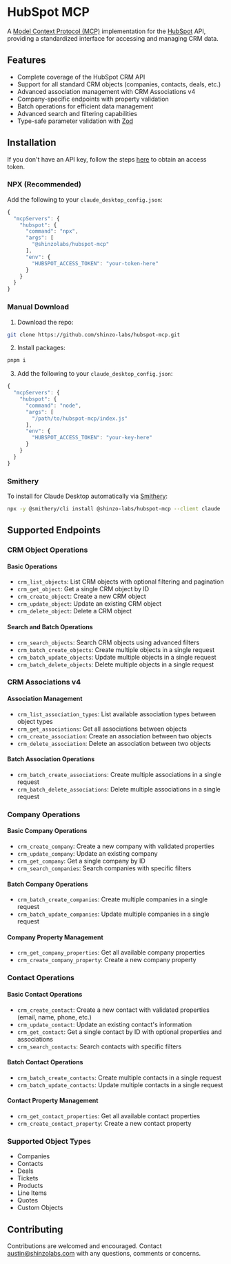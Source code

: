 # HubSpot MCP

A [Model Context Protocol (MCP)](https://modelcontextprotocol.io/introduction) implementation for the [HubSpot](https://hubspot.com/) API, providing a standardized interface for accessing and managing CRM data.

## Features

- Complete coverage of the HubSpot CRM API
- Support for all standard CRM objects (companies, contacts, deals, etc.)
- Advanced association management with CRM Associations v4
- Company-specific endpoints with property validation
- Batch operations for efficient data management
- Advanced search and filtering capabilities
- Type-safe parameter validation with [Zod](https://zod.dev/)

## Installation

If you don't have an API key, follow the steps [here](https://developers.hubspot.com/docs/guides/api/overview) to obtain an access token.

### NPX (Recommended)

Add the following to your `claude_desktop_config.json`:
```javascript
{
  "mcpServers": {
    "hubspot": {
      "command": "npx",
      "args": [
        "@shinzolabs/hubspot-mcp"
      ],
      "env": {
        "HUBSPOT_ACCESS_TOKEN": "your-token-here"
      }
    }
  }
}
```

### Manual Download

1. Download the repo:
```bash
git clone https://github.com/shinzo-labs/hubspot-mcp.git
```

2. Install packages:
```bash
pnpm i
```

3. Add the following to your `claude_desktop_config.json`:
```javascript
{
  "mcpServers": {
    "hubspot": {
      "command": "node",
      "args": [
        "/path/to/hubspot-mcp/index.js"
      ],
      "env": {
        "HUBSPOT_ACCESS_TOKEN": "your-key-here"
      }
    }
  }
}
```

### Smithery

To install for Claude Desktop automatically via [Smithery](https://smithery.ai/server/@shinzo-labs/hubspot-mcp):

```bash
npx -y @smithery/cli install @shinzo-labs/hubspot-mcp --client claude
```

## Supported Endpoints

### CRM Object Operations

#### Basic Operations
- `crm_list_objects`: List CRM objects with optional filtering and pagination
- `crm_get_object`: Get a single CRM object by ID
- `crm_create_object`: Create a new CRM object
- `crm_update_object`: Update an existing CRM object
- `crm_delete_object`: Delete a CRM object

#### Search and Batch Operations
- `crm_search_objects`: Search CRM objects using advanced filters
- `crm_batch_create_objects`: Create multiple objects in a single request
- `crm_batch_update_objects`: Update multiple objects in a single request
- `crm_batch_delete_objects`: Delete multiple objects in a single request

### CRM Associations v4

#### Association Management
- `crm_list_association_types`: List available association types between object types
- `crm_get_associations`: Get all associations between objects
- `crm_create_association`: Create an association between two objects
- `crm_delete_association`: Delete an association between two objects

#### Batch Association Operations
- `crm_batch_create_associations`: Create multiple associations in a single request
- `crm_batch_delete_associations`: Delete multiple associations in a single request

### Company Operations

#### Basic Company Operations
- `crm_create_company`: Create a new company with validated properties
- `crm_update_company`: Update an existing company
- `crm_get_company`: Get a single company by ID
- `crm_search_companies`: Search companies with specific filters

#### Batch Company Operations
- `crm_batch_create_companies`: Create multiple companies in a single request
- `crm_batch_update_companies`: Update multiple companies in a single request

#### Company Property Management
- `crm_get_company_properties`: Get all available company properties
- `crm_create_company_property`: Create a new company property

### Contact Operations

#### Basic Contact Operations
- `crm_create_contact`: Create a new contact with validated properties (email, name, phone, etc.)
- `crm_update_contact`: Update an existing contact's information
- `crm_get_contact`: Get a single contact by ID with optional properties and associations
- `crm_search_contacts`: Search contacts with specific filters

#### Batch Contact Operations
- `crm_batch_create_contacts`: Create multiple contacts in a single request
- `crm_batch_update_contacts`: Update multiple contacts in a single request

#### Contact Property Management
- `crm_get_contact_properties`: Get all available contact properties
- `crm_create_contact_property`: Create a new contact property

### Supported Object Types
- Companies
- Contacts
- Deals
- Tickets
- Products
- Line Items
- Quotes
- Custom Objects

## Contributing

Contributions are welcomed and encouraged. Contact austin@shinzolabs.com with any questions, comments or concerns.
